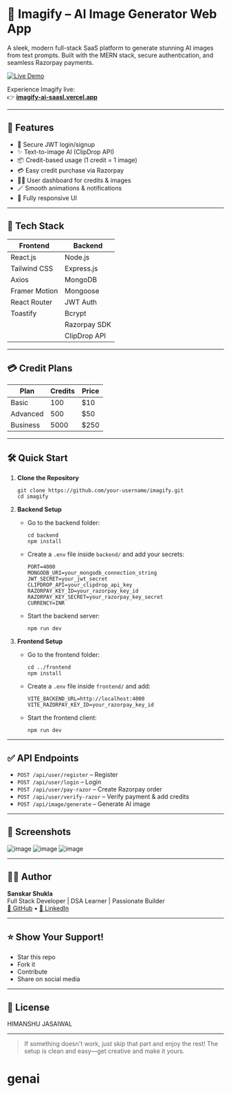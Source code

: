 # 🚀 Imagify – AI Image Generator Web App

A sleek, modern full-stack SaaS platform to generate stunning AI images from text prompts. Built with the MERN stack, secure authentication, and seamless Razorpay payments.

[![Live Demo](https://img.shields.io/badge/Live%20Demo-Click%20Here-brightgreen?style=for-the-badge&logo=vercel)](https://imagify-ai-saasl.vercel.app/)

Experience Imagify live:  
👉 **[imagify-ai-saasl.vercel.app](https://imagify-ai-saasl.vercel.app/)**

---

## 🌟 Features

- 🔐 Secure JWT login/signup
- ✨ Text-to-image AI (ClipDrop API)
- 📦 Credit-based usage (1 credit = 1 image)
- 💳 Easy credit purchase via Razorpay
- 🧑‍💻 User dashboard for credits & images
- 🪄 Smooth animations & notifications
- 📱 Fully responsive UI

---

## 🔧 Tech Stack

| Frontend      | Backend         |
|---------------|----------------|
| React.js      | Node.js        |
| Tailwind CSS  | Express.js     |
| Axios         | MongoDB        |
| Framer Motion | Mongoose       |
| React Router  | JWT Auth       |
| Toastify      | Bcrypt         |
|               | Razorpay SDK   |
|               | ClipDrop API   |

---

## 💳 Credit Plans

| Plan      | Credits | Price  |
|-----------|---------|--------|
| Basic     | 100     | $10    |
| Advanced  | 500     | $50    |
| Business  | 5000    | $250   |

---

## 🛠️ Quick Start

1. **Clone the Repository**
    ```
    git clone https://github.com/your-username/imagify.git
    cd imagify
    ```

2. **Backend Setup**
    - Go to the backend folder:
      ```
      cd backend
      npm install
      ```
    - Create a `.env` file inside `backend/` and add your secrets:
      ```
      PORT=4000
      MONGODB_URI=your_mongodb_connection_string
      JWT_SECRET=your_jwt_secret
      CLIPDROP_API=your_clipdrop_api_key
      RAZORPAY_KEY_ID=your_razorpay_key_id
      RAZORPAY_KEY_SECRET=your_razorpay_key_secret
      CURRENCY=INR
      ```
    - Start the backend server:
      ```
      npm run dev
      ```

3. **Frontend Setup**
    - Go to the frontend folder:
      ```
      cd ../frontend
      npm install
      ```
    - Create a `.env` file inside `frontend/` and add:
      ```
      VITE_BACKEND_URL=http://localhost:4000
      VITE_RAZORPAY_KEY_ID=your_razorpay_key_id
      ```
    - Start the frontend client:
      ```
      npm run dev
      ```

---

## ✅ API Endpoints

- `POST /api/user/register` – Register
- `POST /api/user/login` – Login
- `POST /api/user/pay-razor` – Create Razorpay order
- `POST /api/user/verify-razor` – Verify payment & add credits
- `POST /api/image/generate` – Generate AI image

---

## 📸 Screenshots

![image](https://github.com/user-attachments/assets/77b75eb0-b48d-44fb-aa17-b3b9132daa0f)
![image](https://github.com/user-attachments/assets/628a6973-87f2-4182-92fc-3989f82afe2a)
![image](https://github.com/user-attachments/assets/0915e1c4-5452-4bba-a483-91b0e4b2df06)



---

## 🙋‍♂️ Author

**Sanskar Shukla**  
Full Stack Developer | DSA Learner | Passionate Builder  
[🔗 GitHub](https://github.com/sanskar0627) • [🔗 LinkedIn](https://www.linkedin.com/in/sanskar2003/)

---

## ⭐ Show Your Support!

- Star this repo
- Fork it
- Contribute
- Share on social media

---

## 📃 License

HIMANSHU JASAIWAL

---

> If something doesn't work, just skip that part and enjoy the rest! The setup is clean and easy—get creative and make it yours.

# genai

